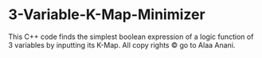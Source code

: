 # 3-Variable-K-Map-Minimizer
This C++ code finds the simplest boolean expression of a logic function of 3 variables by inputting its K-Map. All copy rights ©  go to Alaa Anani.

